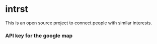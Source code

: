 # intrst
This is an open source project to connect people with similar interests.

### API key for the google map 
<script src="https://maps.googleapis.com/maps/api/js?key=AIzaSyAmvGk8E1151aZnnwvDnW-FQvMiha-HEJU"></script>
